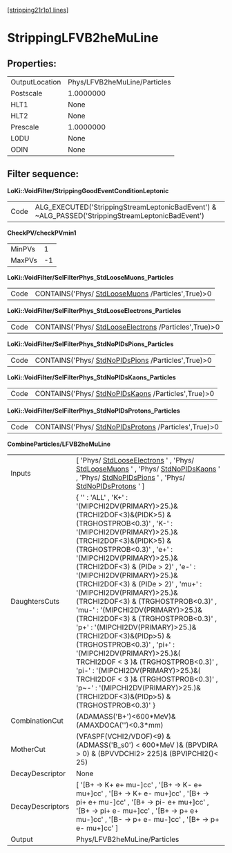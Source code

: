 [[stripping21r1p1 lines]](./stripping21r1p1-leptonic)

# StrippingLFVB2heMuLine

## Properties:

|                |                              |
|----------------|------------------------------|
| OutputLocation | Phys/LFVB2heMuLine/Particles |
| Postscale      | 1.0000000                    |
| HLT1           | None                         |
| HLT2           | None                         |
| Prescale       | 1.0000000                    |
| L0DU           | None                         |
| ODIN           | None                         |

## Filter sequence:

**LoKi::VoidFilter/StrippingGoodEventConditionLeptonic**

|      |                                                                                                   |
|------|---------------------------------------------------------------------------------------------------|
| Code | ALG_EXECUTED('StrippingStreamLeptonicBadEvent') & \~ALG_PASSED('StrippingStreamLeptonicBadEvent') |

**CheckPV/checkPVmin1**

|        |     |
|--------|-----|
| MinPVs | 1   |
| MaxPVs | -1  |

**LoKi::VoidFilter/SelFilterPhys_StdLooseMuons_Particles**

|      |                                                                                       |
|------|---------------------------------------------------------------------------------------|
| Code | CONTAINS('Phys/ [StdLooseMuons](./stripping21r1p1-stdloosemuons) /Particles',True)\>0 |

**LoKi::VoidFilter/SelFilterPhys_StdLooseElectrons_Particles**

|      |                                                                                               |
|------|-----------------------------------------------------------------------------------------------|
| Code | CONTAINS('Phys/ [StdLooseElectrons](./stripping21r1p1-stdlooseelectrons) /Particles',True)\>0 |

**LoKi::VoidFilter/SelFilterPhys_StdNoPIDsPions_Particles**

|      |                                                                                         |
|------|-----------------------------------------------------------------------------------------|
| Code | CONTAINS('Phys/ [StdNoPIDsPions](./stripping21r1p1-stdnopidspions) /Particles',True)\>0 |

**LoKi::VoidFilter/SelFilterPhys_StdNoPIDsKaons_Particles**

|      |                                                                                         |
|------|-----------------------------------------------------------------------------------------|
| Code | CONTAINS('Phys/ [StdNoPIDsKaons](./stripping21r1p1-stdnopidskaons) /Particles',True)\>0 |

**LoKi::VoidFilter/SelFilterPhys_StdNoPIDsProtons_Particles**

|      |                                                                                             |
|------|---------------------------------------------------------------------------------------------|
| Code | CONTAINS('Phys/ [StdNoPIDsProtons](./stripping21r1p1-stdnopidsprotons) /Particles',True)\>0 |

**CombineParticles/LFVB2heMuLine**

|                  |                                                                                                                                                                                                                                                                                                                                                                                                                                                                                                                                                                                                                                                                                                                                                                                                                |
|------------------|----------------------------------------------------------------------------------------------------------------------------------------------------------------------------------------------------------------------------------------------------------------------------------------------------------------------------------------------------------------------------------------------------------------------------------------------------------------------------------------------------------------------------------------------------------------------------------------------------------------------------------------------------------------------------------------------------------------------------------------------------------------------------------------------------------------|
| Inputs           | [ 'Phys/ [StdLooseElectrons](./stripping21r1p1-stdlooseelectrons) ' , 'Phys/ [StdLooseMuons](./stripping21r1p1-stdloosemuons) ' , 'Phys/ [StdNoPIDsKaons](./stripping21r1p1-stdnopidskaons) ' , 'Phys/ [StdNoPIDsPions](./stripping21r1p1-stdnopidspions) ' , 'Phys/ [StdNoPIDsProtons](./stripping21r1p1-stdnopidsprotons) ' ]                                                                                                                                                                                                                                                                                                                                                                                                                                                                              |
| DaughtersCuts    | { '' : 'ALL' , 'K+' : '(MIPCHI2DV(PRIMARY)\>25.)&(TRCHI2DOF\<3)&(PIDK\>5) & (TRGHOSTPROB\<0.3)' , 'K-' : '(MIPCHI2DV(PRIMARY)\>25.)&(TRCHI2DOF\<3)&(PIDK\>5) & (TRGHOSTPROB\<0.3)' , 'e+' : '(MIPCHI2DV(PRIMARY)\>25.)&(TRCHI2DOF\<3) & (PIDe \> 2)' , 'e-' : '(MIPCHI2DV(PRIMARY)\>25.)&(TRCHI2DOF\<3) & (PIDe \> 2)' , 'mu+' : '(MIPCHI2DV(PRIMARY)\>25.)&(TRCHI2DOF\<3) & (TRGHOSTPROB\<0.3)' , 'mu-' : '(MIPCHI2DV(PRIMARY)\>25.)&(TRCHI2DOF\<3) & (TRGHOSTPROB\<0.3)' , 'p+' : '(MIPCHI2DV(PRIMARY)\>25.)&(TRCHI2DOF\<3)&(PIDp\>5) & (TRGHOSTPROB\<0.3)' , 'pi+' : '(MIPCHI2DV(PRIMARY)\>25.)&( TRCHI2DOF \< 3 )& (TRGHOSTPROB\<0.3)' , 'pi-' : '(MIPCHI2DV(PRIMARY)\>25.)&( TRCHI2DOF \< 3 )& (TRGHOSTPROB\<0.3)' , 'p\~-' : '(MIPCHI2DV(PRIMARY)\>25.)&(TRCHI2DOF\<3)&(PIDp\>5) & (TRGHOSTPROB\<0.3)' } |
| CombinationCut   | (ADAMASS('B+')\<600\*MeV)& (AMAXDOCA('')\<0.3\*mm)                                                                                                                                                                                                                                                                                                                                                                                                                                                                                                                                                                                                                                                                                                                                                             |
| MotherCut        | (VFASPF(VCHI2/VDOF)\<9) & (ADMASS('B_s0') \< 600\*MeV )& (BPVDIRA \> 0) & (BPVVDCHI2\> 225)& (BPVIPCHI2()\< 25)                                                                                                                                                                                                                                                                                                                                                                                                                                                                                                                                                                                                                                                                                                |
| DecayDescriptor  | None                                                                                                                                                                                                                                                                                                                                                                                                                                                                                                                                                                                                                                                                                                                                                                                                           |
| DecayDescriptors | [ '[B+ -\> K+ e+ mu-]cc' , '[B+ -\> K- e+ mu+]cc' , '[B+ -\> K+ e- mu+]cc' , '[B+ -\> pi+ e+ mu-]cc' , '[B+ -\> pi- e+ mu+]cc' , '[B+ -\> pi+ e- mu+]cc' , '[B+ -\> p+ e+ mu-]cc' , '[B- -\> p+ e- mu-]cc' , '[B+ -\> p+ e- mu+]cc' ]                                                                                                                                                                                                                                                                                                                                                                                                                                                                                                                                                      |
| Output           | Phys/LFVB2heMuLine/Particles                                                                                                                                                                                                                                                                                                                                                                                                                                                                                                                                                                                                                                                                                                                                                                                   |
